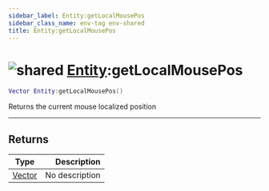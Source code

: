 ```yaml
---
sidebar_label: Entity:getLocalMousePos
sidebar_class_name: env-tag env-shared
title: Entity:getLocalMousePos
---
```


# <img src='/img/wiki/shared.png' alt='shared' data-tag='env-tag' /> [Entity](../entity/README.md):getLocalMousePos

```lua
Vector Entity:getLocalMousePos()
```

Returns the current mouse localized position<br/>

-----------------
## Returns

| Type   | Description |
| ------ | ----------: |
| [Vector](../vector/README.md) | No description |
